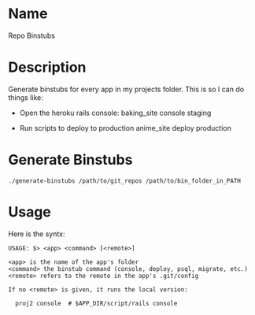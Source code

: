 
# Name

Repo Binstubs

# Description

Generate binstubs for every app in my projects folder.  This is so I can do things like:

* Open the heroku rails console:
    baking_site console staging

* Run scripts to deploy to production
    anime_site deploy production

# Generate Binstubs

    ./generate-binstubs /path/to/git_repos /path/to/bin_folder_in_PATH

# Usage

Here is the syntx:

    USAGE: $> <app> <command> [<remote>]

    <app> is the name of the app's folder
    <command> the binstub command (console, deploy, psql, migrate, etc.)
    <remote> refers to the remote in the app's .git/config

    If no <remote> is given, it runs the local version:

      proj2 console  # $APP_DIR/script/rails console
